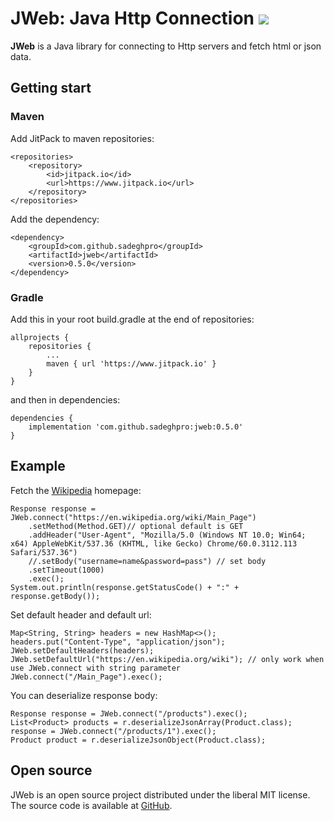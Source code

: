 # JWeb: Java Http Connection [![](https://www.jitpack.io/v/sadeghpro/jweb.svg)](https://www.jitpack.io/#sadeghpro/jweb)

**JWeb** is a Java library for connecting to Http servers and fetch html or json data.


## Getting start

### Maven
Add JitPack to maven repositories:
```
<repositories>
	<repository>
	    <id>jitpack.io</id>
	    <url>https://www.jitpack.io</url>
	</repository>
</repositories>
```
Add the dependency:
```
<dependency>
    <groupId>com.github.sadeghpro</groupId>
    <artifactId>jweb</artifactId>
    <version>0.5.0</version>
</dependency>
```
### Gradle
Add this in your root build.gradle at the end of repositories:
```
allprojects {
	repositories {
		...
		maven { url 'https://www.jitpack.io' }
	}
}
```
and then in dependencies:
```
dependencies {
    implementation 'com.github.sadeghpro:jweb:0.5.0'
}
```


## Example
Fetch the [Wikipedia](https://en.wikipedia.org/wiki/Main_Page) homepage:

```
Response response = JWeb.connect("https://en.wikipedia.org/wiki/Main_Page")
    .setMethod(Method.GET)// optional default is GET
    .addHeader("User-Agent", "Mozilla/5.0 (Windows NT 10.0; Win64; x64) AppleWebKit/537.36 (KHTML, like Gecko) Chrome/60.0.3112.113 Safari/537.36")
    //.setBody("username=name&password=pass") // set body
    .setTimeout(1000)
    .exec();
System.out.println(response.getStatusCode() + ":" + response.getBody());
```

Set default header and default url:
```
Map<String, String> headers = new HashMap<>();
headers.put("Content-Type", "application/json");
JWeb.setDefaultHeaders(headers);
JWeb.setDefaultUrl("https://en.wikipedia.org/wiki"); // only work when use JWeb.connect with string parameter
JWeb.connect("/Main_Page").exec();
```

You can deserialize response body:
```
Response response = JWeb.connect("/products").exec();
List<Product> products = r.deserializeJsonArray(Product.class);
response = JWeb.connect("/products/1").exec();
Product product = r.deserializeJsonObject(Product.class);
``` 
## Open source
JWeb is an open source project distributed under the liberal MIT license. The source code is available at [GitHub](https://github.com/sadeghpro/JWeb).
